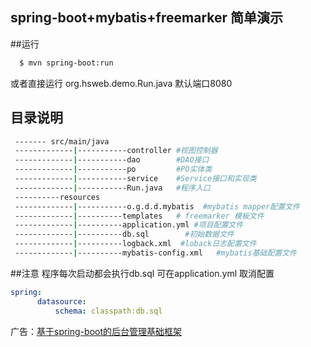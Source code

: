 ## spring-boot+mybatis+freemarker 简单演示

##运行
```bash
  $ mvn spring-boot:run
```
或者直接运行 org.hsweb.demo.Run.java 默认端口8080
## 目录说明
```bash
 ------- src/main/java
 -------------|-----------controller #视图控制器
 -------------|-----------dao        #DAO接口
 -------------|-----------po         #PO实体类
 -------------|-----------service    #Service接口和实现类
 -------------|-----------Run.java   #程序入口
 ----------resources
 -------------|-----------o.g.d.d.mybatis  #mybatis mapper配置文件
 -------------|----------templates   # freemarker 模板文件
 -------------|----------application.yml #项目配置文件
 -------------|----------db.sql        #初始数据文件
 -------------|----------logback.xml  #loback日志配置文件
 -------------|----------mybatis-config.xml   #mybatis基础配置文件
```

##注意
程序每次启动都会执行db.sql
可在application.yml 取消配置
```yml
spring:
      datasource:
          schema: classpath:db.sql
```

广告：[基于spring-boot的后台管理基础框架](http://hsweb.me)